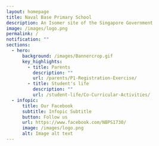 ```yaml
---
layout: homepage
title: Naval Base Primary School
description: An Isomer site of the Singapore Government
image: /images/logo.png
permalink: /
notification: ""
sections:
  - hero:
      background: /images/Bannercrop.gif
      key_highlights:
        - title: Parents
          description: ""
          url: /parents/P1-Registration-Exercise/
        - title: Student's life
          description: ""
          url: /student-life/Co-Curricular-Activities/
  - infopic:
      title: Our Facebook
      subtitle: Infopic Subtitle
      button: Follow us
      url: https://www.facebook.com/NBPS1730/
      image: /images/logo.png
      alt: Image alt text
---
```

